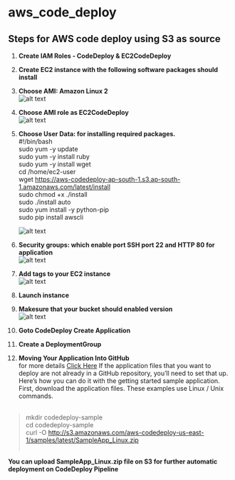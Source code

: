 # aws_code_deploy
## Steps for AWS code deploy using S3 as source
 1.  **Create IAM Roles - CodeDeploy & EC2CodeDeploy**
 1.  **Create EC2 instance with the following software packages should install**<br/>
 1.  **Choose AMI: Amazon Linux 2**<br/>
     ![alt text](https://github.com/prabhakar2020/aws_code_deploy/blob/master/AMI.png)<br/>
 1.  **Choose AMI role as EC2CodeDeploy**<br/>
     ![alt text](https://github.com/prabhakar2020/aws_code_deploy/blob/master/ConfigureInstance.png)<br/>
 1.  **Choose User Data: for installing required packages.**<br/>
     #!/bin/bash<br/>
     sudo yum -y update<br/>
     sudo yum -y install ruby<br/>
     sudo yum -y install wget<br/>
     cd /home/ec2-user<br/>
     wget https://aws-codedeploy-ap-south-1.s3.ap-south-1.amazonaws.com/latest/install<br/>
     sudo chmod +x ./install<br/>
     sudo ./install auto<br/>
     sudo yum install -y python-pip<br/>
     sudo pip install awscli<br/>

     ![alt text](https://github.com/prabhakar2020/aws_code_deploy/blob/master/UserData.png)<br/>
 1.  **Security groups: which enable port SSH port 22 and HTTP 80 for application**<br/>
     ![alt text](https://github.com/prabhakar2020/aws_code_deploy/blob/master/configureSecutiryGroup.png)<br/>     
 1.  **Add tags to your EC2 instance**<br/>
     ![alt text](https://github.com/prabhakar2020/aws_code_deploy/blob/master/addTags.png)<br/>
 1.  **Launch instance**<br/>
 1.  **Makesure that your bucket should enabled version**<br/>
     ![alt text](https://github.com/prabhakar2020/aws_code_deploy/blob/master/create_bucket_version.png)<br/>
 1.  **Goto CodeDeploy Create Application**<br/>
 1.  **Create a DeploymentGroup**<br/>
 1.  **Moving Your Application Into GitHub**<br/> for more details [Click Here](https://aws.amazon.com/blogs/devops/automatically-deploy-from-github-using-aws-codedeploy/)
If the application files that you want to deploy are not already in a GitHub repository, you’ll need to set that up. Here’s how you can do it with the getting started sample application. First, download the application files. These examples use Linux / Unix commands.<br/><br/>

 > mkdir codedeploy-sample<br/>
   cd codedeploy-sample<br/>
   curl -O http://s3.amazonaws.com/aws-codedeploy-us-east-1/samples/latest/SampleApp_Linux.zip<br/><br/>

**You can upload SampleApp_Linux.zip file on S3 for further automatic deployment on CodeDeploy Pipeline**
